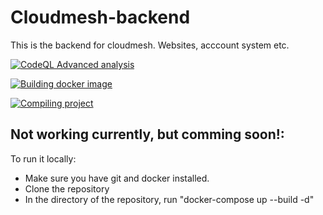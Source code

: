 # Cloudmesh-backend
This is the backend for cloudmesh. Websites, acccount system etc.

[![CodeQL Advanced analysis](https://github.com/genesis-GI/cloudmesh-backend/actions/workflows/codeql.yml/badge.svg)](https://github.com/genesis-GI/cloudmesh-backend/actions/workflows/codeql.yml)

[![Building docker image](https://github.com/genesis-GI/cloudmesh-backend/actions/workflows/docker-image.yml/badge.svg)](https://github.com/genesis-GI/cloudmesh-backend/actions/workflows/docker-image.yml)

[![Compiling project](https://github.com/genesis-GI/cloudmesh-backend/actions/workflows/go.yml/badge.svg)](https://github.com/genesis-GI/cloudmesh-backend/actions/workflows/go.yml)




## Not working currently, but comming soon!: 
To run it locally:
- Make sure you have git and docker installed.
- Clone the repository
- In the directory of the repository, run "docker-compose up --build -d"